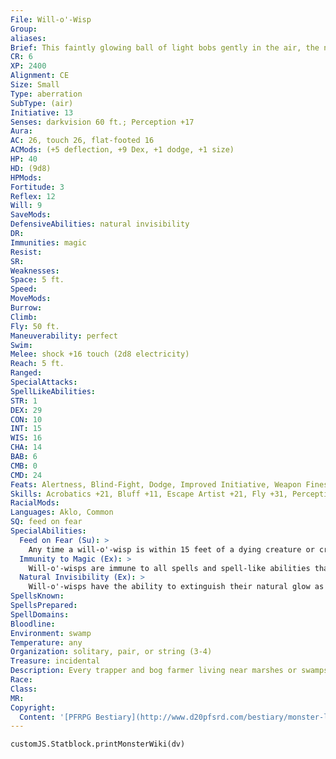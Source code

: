 ```yaml
---
File: Will-o'-Wisp
Group: 
aliases: 
Brief: This faintly glowing ball of light bobs gently in the air, the nebulous image of what might be a skull visible somewhere in its depths.
CR: 6
XP: 2400
Alignment: CE
Size: Small
Type: aberration
SubType: (air)
Initiative: 13
Senses: darkvision 60 ft.; Perception +17
Aura: 
AC: 26, touch 26, flat-footed 16
ACMods: (+5 deflection, +9 Dex, +1 dodge, +1 size)
HP: 40
HD: (9d8)
HPMods: 
Fortitude: 3
Reflex: 12
Will: 9
SaveMods: 
DefensiveAbilities: natural invisibility
DR: 
Immunities: magic
Resist: 
SR: 
Weaknesses: 
Space: 5 ft.
Speed: 
MoveMods: 
Burrow: 
Climb: 
Fly: 50 ft.
Maneuverability: perfect
Swim: 
Melee: shock +16 touch (2d8 electricity)
Reach: 5 ft.
Ranged: 
SpecialAttacks: 
SpellLikeAbilities: 
STR: 1
DEX: 29
CON: 10
INT: 15
WIS: 16
CHA: 14
BAB: 6
CMB: 0
CMD: 24
Feats: Alertness, Blind-Fight, Dodge, Improved Initiative, Weapon Finesse
Skills: Acrobatics +21, Bluff +11, Escape Artist +21, Fly +31, Perception +17, Stealth +25
RacialMods: 
Languages: Aklo, Common
SQ: feed on fear
SpecialAbilities:
  Feed on Fear (Su): >
    Any time a will-o'-wisp is within 15 feet of a dying creature or creature subject to a fear effect, it gains fast healing 5.
  Immunity to Magic (Ex): >
    Will-o'-wisps are immune to all spells and spell-like abilities that allow spell resistance, except magic missile and maze.
  Natural Invisibility (Ex): >
    Will-o'-wisps have the ability to extinguish their natural glow as a move action, effectively becoming invisible, as per the spell.
SpellsKnown: 
SpellsPrepared: 
SpellDomains: 
Bloodline: 
Environment: swamp
Temperature: any
Organization: solitary, pair, or string (3-4)
Treasure: incidental
Description: Every trapper and bog farmer living near marshes or swamps has his own name for these faintly glowing balls of light-jack o' the lanterns, corpse candles, walking fires, pine lights, spooklights, rushlights-but all recognize them as dangerous predators and false guides in the darkness. Evil creatures that feed on the strong psychic emanations of terrified creatures, will-o'-wisps delight in tempting gullible travelers into dangerous situations. In the wild lands where they're most common, will-o'-wisps favor simple tactics like positioning themselves over cliffs or quicksand where they can easily be mistaken for lanterns (especially if they can set their traps near actual signal lanterns), allowing them to lure unwary travelers into perilous situations. On rare occasions, will-o'- wisps seeking easier pickings will move into a city and take up residence near gallows or follow along invisibly behind an army in order to harvest the fear of the dying men; why the vast majority choose to remain in the swamps where victims are scarce remains a mystery. Will-o'- wisps only use their electric shock ability under extreme duress, preferring to let other creatures or hazards claim their victims while they float nearby and feast. Will-o'-wisps can glow any color they choose, but are most frequently yellow, white, green, or blue. They can even vary their luminosity to create patterns-many will-o'- wisps are fond of creating vague skull-like shapes in their glow to further terrify their victims. Their actual bodies are barely visible globes of translucent spongy material 1 foot across and weighing 3 pounds, capable of emitting light from every surface. A will-o'-wisp's light is approximately as bright as a torch, and though they do not seem to use sound to communicate with each other, they hear perfectly and can vibrate their bodies rapidly to simulate speech. While vilif ied by most other sentient creatures, will-o'-wisps are actually quite intelligent, if utterly alien in their reasoning. Sometimes organized into groups called "strings," their society and goals remain complete unknowns to outsiders, as do their origins, though they have sometimes been known to strike bargains with those who can offer them vast quantities of appropriately frightened victims. As will-o'-wisps do not age, and are effectively immortal unless killed by violence, particularly ancient will-o'-wisps can serve as fantastic repositories of knowledge from the ancient past, although convincing one of these cruel creatures to cooperate with an interrogation can be a trick in and of itself.
Race: 
Class: 
MR: 
Copyright:
  Content: '[PFRPG Bestiary](http://www.d20pfsrd.com/bestiary/monster-listings/aberrations/will-o--wisp)'
---
```

```dataviewjs
customJS.Statblock.printMonsterWiki(dv)
```
